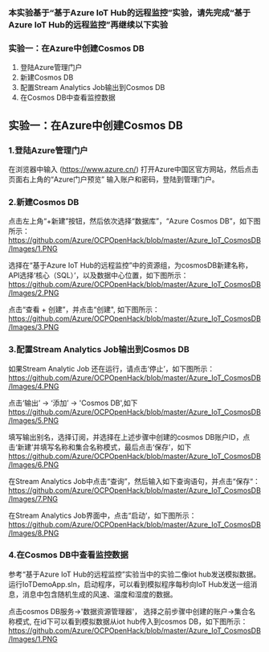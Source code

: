 ### 本实验基于“基于Azure IoT Hub的远程监控”实验，请先完成“基于Azure IoT Hub的远程监控”再继续以下实验
### 实验一：在Azure中创建Cosmos DB
 1.	登陆Azure管理门户	
 2.	新建Cosmos DB
 3. 配置Stream Analytics Job输出到Cosmos DB
 4. 在Cosmos DB中查看监控数据


## 实验一：在Azure中创建Cosmos DB
### 1.登陆Azure管理门户

在浏览器中输入 (https://www.azure.cn/) 打开Azure中国区官方网站，然后点击页面右上角的“Azure门户预览”
输入账户和密码，登陆到管理门户。

### 2.新建Cosmos DB

点击左上角“+新建”按钮，然后依次选择“数据库”，“Azure Cosmos DB”，如下图所示：
https://github.com/Azure/OCPOpenHack/blob/master/Azure_IoT_CosmosDB/Images/1.PNG

选择在“基于Azure IoT Hub的远程监控”中的资源组，为cosmosDB新建名称，API选择‘核心（SQL）’，以及数据中心位置，如下图所示：
https://github.com/Azure/OCPOpenHack/blob/master/Azure_IoT_CosmosDB/Images/2.PNG

点击“查看 + 创建”，并点击“创建", 如下图所示：
https://github.com/Azure/OCPOpenHack/blob/master/Azure_IoT_CosmosDB/Images/3.PNG

### 3.配置Stream Analytics Job输出到Cosmos DB

如果Stream Analytic Job 还在运行，请点击‘停止’，如下图所示：
https://github.com/Azure/OCPOpenHack/blob/master/Azure_IoT_CosmosDB/Images/4.PNG

点击‘输出’ -> ‘添加’ -> 'Cosmos DB',如下
https://github.com/Azure/OCPOpenHack/blob/master/Azure_IoT_CosmosDB/Images/5.PNG

填写输出别名，选择订阅，并选择在上述步骤中创建的cosmos DB账户ID，点击‘新建’并填写名称和集合名称模式，最后点击‘保存’，如下
https://github.com/Azure/OCPOpenHack/blob/master/Azure_IoT_CosmosDB/Images/6.PNG

在Stream Analytics Job中点击“查询”，然后输入如下查询语句，并点击“保存“：
https://github.com/Azure/OCPOpenHack/blob/master/Azure_IoT_CosmosDB/Images/7.PNG

在Stream Analytics Job界面中，点击“启动‘，如下图所示：
https://github.com/Azure/OCPOpenHack/blob/master/Azure_IoT_CosmosDB/Images/8.PNG


### 4.在Cosmos DB中查看监控数据

参考“基于Azure IoT Hub的远程监控”实验当中的实验二像iot hub发送模拟数据。
运行IoTDemoApp.sln，启动程序，可以看到模拟程序每秒向IoT Hub发送一组消息，消息中包含随机生成的风速、温度和湿度的数据。


点击cosmos DB服务->'数据资源管理器'， 选择之前步骤中创建的账户->集合名称模式, 在id下可以看到模拟数据从iot hub传入到cosmos DB，如下图所示：
https://github.com/Azure/OCPOpenHack/blob/master/Azure_IoT_CosmosDB/Images/1.PNG



